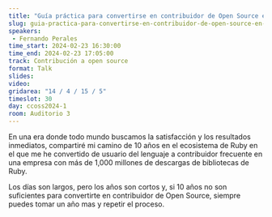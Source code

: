 ```yaml
---
title: "Guía práctica para convertirse en contribuidor de Open Source en 10 años (o más)"
slug: guia-practica-para-convertirse-en-contribuidor-de-open-source-en-10-anos-o-mas
speakers:
 - Fernando Perales
time_start: 2024-02-23 16:30:00
time_end: 2024-02-23 17:05:00
track: Contribución a open source
format: Talk
slides: 
video: 
gridarea: "14 / 4 / 15 / 5"
timeslot: 30
day: ccoss2024-1
room: Auditorio 3
---
```


En una era donde todo mundo buscamos la satisfacción y los resultados inmediatos, compartiré mi camino de 10 años en el ecosistema de Ruby en el que me he convertido de usuario del lenguaje a contribuidor frecuente en una empresa con más de 1,000 millones de descargas de bibliotecas de Ruby. 
 
Los días son largos, pero los años son cortos y, si 10 años no son suficientes para convertirte en contribuidor de Open Source, siempre puedes tomar un año mas y repetir el proceso.